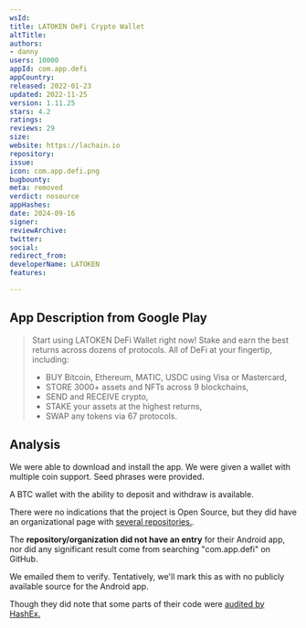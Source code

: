 ```yaml
---
wsId: 
title: LATOKEN DeFi Crypto Wallet
altTitle: 
authors:
- danny
users: 10000
appId: com.app.defi
appCountry: 
released: 2022-01-23
updated: 2022-11-25
version: 1.11.25
stars: 4.2
ratings: 
reviews: 29
size: 
website: https://lachain.io
repository: 
issue: 
icon: com.app.defi.png
bugbounty: 
meta: removed
verdict: nosource
appHashes: 
date: 2024-09-16
signer: 
reviewArchive: 
twitter: 
social: 
redirect_from: 
developerName: LATOKEN
features: 

---
```


## App Description from Google Play

> Start using LATOKEN DeFi Wallet right now! Stake and earn the best returns across dozens of protocols. All of DeFi at your fingertip, including:
> - BUY Bitcoin, Ethereum, MATIC, USDC using Visa or Mastercard,
> - STORE 3000+ assets and NFTs across 9 blockchains,
> - SEND and RECEIVE crypto,
> - STAKE your assets at the highest returns,
> - SWAP any tokens via 67 protocols.

## Analysis 

We were able to download and install the app. We were given a wallet with multiple
coin support. Seed phrases were provided.

A BTC wallet with the ability to deposit and withdraw is available. 

There were no indications that the project is Open Source, but they did have an 
organizational page with [several repositories.](https://github.com/LATOKEN). 

The **repository/organization did not have an entry** for their Android app, nor did any significant result come from searching "com.app.defi" on GitHub. 

We emailed them to verify. Tentatively, we'll mark this as with no publicly available source for the Android app.

Though they did note that some parts of their code were [audited by HashEx.](https://github.com/HashEx/public_audits/blob/master/lachain/Lachain-consensus-audit-report.pdf)



